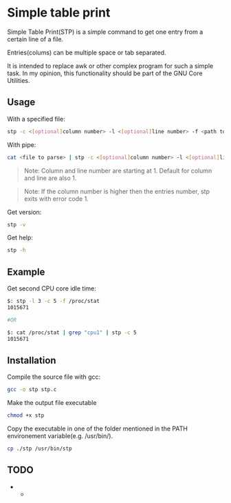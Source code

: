# Simple table print
Simple Table Print(STP) is a simple command to get one entry from a certain line of a file.

Entries(colums) can be multiple space or tab separated.

It is intended to replace awk or other complex program for such a simple task.
In my opinion, this functionality should be part of the GNU Core Utilities.

## Usage
With a specified file:
~~~bash
stp -c <[optional]column number> -l <[optional]line number> -f <path to file>
~~~
With pipe:
~~~bash
cat <file to parse> | stp -c <[optional]column number> -l <[optional]line number>
~~~
> Note: Column and line number are starting at 1. Default for column and line are also 1.

> Note: If the column number is higher then the entries number, stp exits with error code 1.

Get version:
~~~bash
stp -v
~~~

Get help:
~~~bash
stp -h
~~~

## Example
Get second CPU core idle time:
~~~bash
$: stp -l 3 -c 5 -f /proc/stat
1015671

#OR

$: cat /proc/stat | grep "cpu1" | stp -c 5
1015671
~~~

## Installation
Compile the source file with gcc:
~~~bash
gcc -o stp stp.c
~~~
Make the output file executable
~~~bash
chmod +x stp
~~~
Copy the executable in one of the folder mentioned in the PATH environement variable(e.g. /usr/bin/).
~~~bash
cp ./stp /usr/bin/stp
~~~

## TODO
- -
